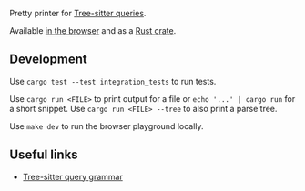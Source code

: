 Pretty printer for [Tree-sitter queries](https://tree-sitter.github.io/tree-sitter/using-parsers/queries/1-syntax.html).

Available [in the browser](https://github.com/agentcooper/tree-sitter-query-formatter) and as a [Rust crate](https://crates.io/crates/tree-sitter-query-formatter).

## Development

Use `cargo test --test integration_tests` to run tests.

Use `cargo run <FILE>` to print output for a file or `echo '...' | cargo run` for a short snippet. Use `cargo run <FILE> --tree` to also print a parse tree.

Use `make dev` to run the browser playground locally.

## Useful links

- [Tree-sitter query grammar](https://raw.githubusercontent.com/tree-sitter-grammars/tree-sitter-query/refs/heads/master/grammar.js)

